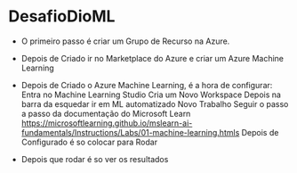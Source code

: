 # DesafioDioML

- O primeiro passo é criar um Grupo de Recurso na Azure.

- Depois de Criado ir no Marketplace do Azure e criar um Azure Machine Learning

- Depois de Criado o Azure Machine Learning, é a hora de configurar:
    Entra no Machine Learning Studio
    Cria um Novo Workspace
    Depois na barra da esquedar ir em ML automatizado
    Novo Trabalho
    Seguir o passo a passo da documentação do Microsoft Learn
        https://microsoftlearning.github.io/mslearn-ai-fundamentals/Instructions/Labs/01-machine-learning.htmls
    Depois de Configurado é so colocar para Rodar

- Depois que rodar é so ver os resultados
    
